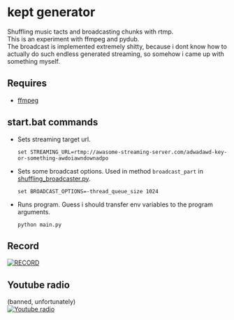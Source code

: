 # kept generator
Shuffling music tacts and broadcasting chunks with rtmp.  
This is an experiment with ffmpeg and pydub.  
The broadcast is implemented extremely shitty, because i dont know how to actually do such endless generated streaming, so somehow i came up with something myself.  

## Requires
* [ffmpeg](https://ffmpeg.org/)

## start.bat commands
* Sets streaming target url.
    ```
    set STREAMING_URL=rtmp://awasome-streaming-server.com/adwadawd-key-or-something-awdoiawndownadpo
    ```
* Sets some broadcast options. Used in method `broadcast_part` in [shuffling_broadcaster.py](./shuffling_broadcaster.py).
    ```
    set BROADCAST_OPTIONS=-thread_queue_size 1024
    ```
* Runs program. Guess i should transfer env variables to the program arguments.
    ```
    python main.py
    ```

## Record
[![RECORD](https://drive.google.com/thumbnail?id=1GMzFnv8WbaUQHOEXQnkYUjDGsDZyRr3C)](https://drive.google.com/file/d/1GMzFnv8WbaUQHOEXQnkYUjDGsDZyRr3C/preview)

## Youtube radio
(banned, unfortunately)  
[![Youtube radio](https://img.youtube.com/vi/lS9pbiYg770/0.jpg)](https://www.youtube.com/watch?v=lS9pbiYg770)
